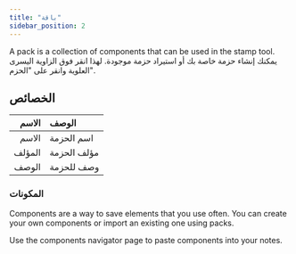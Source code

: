 ```yaml
---
title: "باقة"
sidebar_position: 2
---
```


A pack is a collection of components that can be used in the stamp tool. يمكنك إنشاء حزمة خاصة بك أو استيراد حزمة موجودة. لهذا انقر فوق الزاوية اليسرى العلوية وانقر على "الحزم".

## الخصائص

|  الاسم | الوصف       |
| ------:|:----------- |
|  الاسم | اسم الحزمة  |
| المؤلف | مؤلف الحزمة |
|  الوصف | وصف للحزمة  |

### المكونات

Components are a way to save elements that you use often. You can create your own components or import an existing one using packs.

Use the components navigator page to paste components into your notes.
